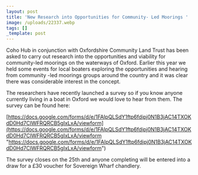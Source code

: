 ```yaml
---
layout: post
title: 'New Research into Opportunities for Community- Led Moorings '
image: /uploads/22337.webp
tags: []
_template: post
---
```


Coho Hub in conjunction with Oxfordshire Community Land Trust has been asked to carry out research into the opportunities and viability for community-led moorings on the waterways of Oxford. Earlier this year we held some events for local boaters exploring the opportunities and hearing from community -led moorings groups around the country and it was clear there was considerable interest in the concept.

The researchers have recently launched a survey so if you know anyone currently living in a boat in Oxford we would love to hear from them. The survey can be found here:

[https://docs.google.com/forms/d/e/1FAIpQLSdY1ftp6fdipj0N1B3jAC14TXOKdD0Hd7CIWFRQRCB5gIxLxA/viewform](https://docs.google.com/forms/d/e/1FAIpQLSdY1ftp6fdipj0N1B3jAC14TXOKdD0Hd7CIWFRQRCB5gIxLxA/viewform "https://docs.google.com/forms/d/e/1FAIpQLSdY1ftp6fdipj0N1B3jAC14TXOKdD0Hd7CIWFRQRCB5gIxLxA/viewform") 

The survey closes on the 25th and anyone completing will be entered into a draw for a £30 voucher for Sovereign Wharf chandlery.
